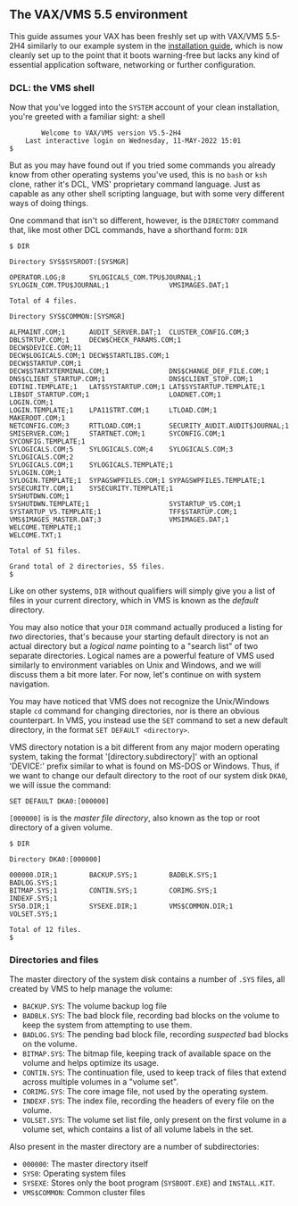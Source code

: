 The VAX/VMS 5.5 environment
--------------------------------------------------------------------------------

This guide assumes your VAX has been freshly set up with VAX/VMS 5.5-2H4 
similarly to our example system in the [installation guide](010-install.md), 
which is now cleanly set up to the point that it boots warning-free but lacks 
any kind of essential application software, networking or further 
configuration.

### DCL: the VMS shell

Now that you've logged into the `SYSTEM` account of your clean installation,
you're greeted with a familiar sight: a shell

```
        Welcome to VAX/VMS version V5.5-2H4
    Last interactive login on Wednesday, 11-MAY-2022 15:01
$ 
```

But as you may have found out if you tried some commands you already
know from other operating systems you've used, this is no `bash` or `ksh` 
clone, rather it's DCL, VMS' proprietary command language. Just as capable as
any other shell scripting language, but with some very different ways of 
doing things.

One command that isn't so different, however, is the `DIRECTORY` command that,
like most other DCL commands, have a shorthand form: `DIR`

```
$ DIR

Directory SYS$SYSROOT:[SYSMGR]

OPERATOR.LOG;8      SYLOGICALS_COM.TPU$JOURNAL;1            
SYLOGIN_COM.TPU$JOURNAL;1               VMSIMAGES.DAT;1     

Total of 4 files.

Directory SYS$COMMON:[SYSMGR]

ALFMAINT.COM;1      AUDIT_SERVER.DAT;1  CLUSTER_CONFIG.COM;3
DBLSTRTUP.COM;1     DECW$CHECK_PARAMS.COM;1                 DECW$DEVICE.COM;11 
DECW$LOGICALS.COM;1 DECW$STARTLIBS.COM;1                    DECW$STARTUP.COM;1 
DECW$STARTXTERMINAL.COM;1               DNS$CHANGE_DEF_FILE.COM;1
DNS$CLIENT_STARTUP.COM;1                DNS$CLIENT_STOP.COM;1
EDTINI.TEMPLATE;1   LAT$SYSTARTUP.COM;1 LAT$SYSTARTUP.TEMPLATE;1
LIB$DT_STARTUP.COM;1                    LOADNET.COM;1       LOGIN.COM;1        
LOGIN.TEMPLATE;1    LPA11STRT.COM;1     LTLOAD.COM;1        MAKEROOT.COM;1     
NETCONFIG.COM;3     RTTLOAD.COM;1       SECURITY_AUDIT.AUDIT$JOURNAL;1
SMISERVER.COM;1     STARTNET.COM;1      SYCONFIG.COM;1      SYCONFIG.TEMPLATE;1
SYLOGICALS.COM;5    SYLOGICALS.COM;4    SYLOGICALS.COM;3    SYLOGICALS.COM;2   
SYLOGICALS.COM;1    SYLOGICALS.TEMPLATE;1                   SYLOGIN.COM;1      
SYLOGIN.TEMPLATE;1  SYPAGSWPFILES.COM;1 SYPAGSWPFILES.TEMPLATE;1
SYSECURITY.COM;1    SYSECURITY.TEMPLATE;1                   SYSHUTDWN.COM;1    
SYSHUTDWN.TEMPLATE;1                    SYSTARTUP_V5.COM;1  
SYSTARTUP_V5.TEMPLATE;1                 TFF$STARTUP.COM;1   
VMS$IMAGES_MASTER.DAT;3                 VMSIMAGES.DAT;1     WELCOME.TEMPLATE;1 
WELCOME.TXT;1       

Total of 51 files.

Grand total of 2 directories, 55 files.
$ 
```

Like on other systems, `DIR` without qualifiers will simply give you a
list of files in your current directory, which in VMS is known as the 
*default* directory.

You may also notice that your `DIR` command actually produced a listing
for *two* directories, that's because your starting default directory
is not an actual directory but a *logical name* pointing to a "search
list" of two separate directories. Logical names are a powerful feature
of VMS used similarly to environment variables on Unix and Windows, and
we will discuss them a bit more later. For now, let's continue on
with system navigation.

You may have noticed that VMS does not recognize the Unix/Windows staple
`cd` command for changing directories, nor is there an obvious counterpart.
In VMS, you instead use the `SET` command to set a new default directory, in
the format `SET DEFAULT <directory>`.

VMS directory notation is a bit different from any major modern operating
system, taking the format '[directory.subdirectory]' with an optional
'DEVICE:' prefix similar to what is found on MS-DOS or Windows. Thus,
if we want to change our default directory to the root of our system disk
`DKA0`, we will issue the command:

```
SET DEFAULT DKA0:[000000]
```

`[000000]` is is the *master file directory*, also known as the top or
root directory of a given volume.

```
$ DIR

Directory DKA0:[000000]

000000.DIR;1        BACKUP.SYS;1        BADBLK.SYS;1        BADLOG.SYS;1       
BITMAP.SYS;1        CONTIN.SYS;1        CORIMG.SYS;1        INDEXF.SYS;1       
SYS0.DIR;1          SYSEXE.DIR;1        VMS$COMMON.DIR;1    VOLSET.SYS;1       

Total of 12 files.
$ 
```

### Directories and files

The master directory of the system disk contains a number of `.SYS`
files, all created by VMS to help manage the volume:

* `BACKUP.SYS`: The volume backup log file
* `BADBLK.SYS`: The bad block file, recording bad blocks on the volume 
                to keep the system from attempting to use them. 
* `BADLOG.SYS`: The pending bad block file, recording *suspected* bad 
                blocks on the volume.
* `BITMAP.SYS`: The bitmap file, keeping track of available space on the
                volume and helps optimize its usage.
* `CONTIN.SYS`: The continuation file, used to keep track of files that
                extend across multiple volumes in a "volume set".
* `CORIMG.SYS`: The core image file, not used by the operating system.
* `INDEXF.SYS`: The index file, recording the headers of every file on the
                volume.
* `VOLSET.SYS`: The volume set list file, only present on the first volume
                in a volume set, which contains a list of all volume labels
                in the set.

Also present in the master directory are a number of subdirectories:

* `000000`: The master directory itself
* `SYS0`: Operating system files
* `SYSEXE`: Stores only the boot program (`SYSBOOT.EXE`) and `INSTALL.KIT`.
* `VMS$COMMON`: Common cluster files
